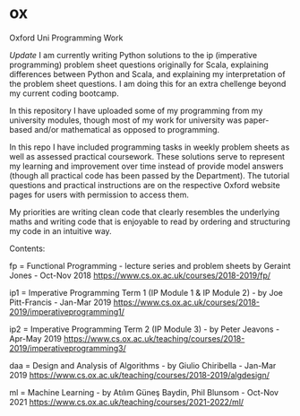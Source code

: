 # ox
Oxford Uni Programming Work

*Update* I am currently writing Python solutions to the ip (imperative programming) problem sheet questions originally for Scala, explaining differences between Python and Scala, and explaining my interpretation of the problem sheet questions. I am doing this for an extra chellenge beyond my current coding bootcamp.


In this repository I have uploaded some of my programming from my university modules, though most of my work for university was paper-based and/or mathematical as opposed to programming. 

In this repo I have included programming tasks in weekly problem sheets as well as assessed practical coursework.
These solutions serve to represent my learning and improvement over time instead of provide model answers (though all practical code has been passed by the Department).
The tutorial questions and practical instructions are on the respective Oxford website pages for users with permission to access them.

My priorities are writing clean code that clearly resembles the underlying maths and writing code that is enjoyable to read by ordering and structuring my code in an intuitive way.

Contents:

fp = Functional Programming - lecture series and problem sheets by Geraint Jones - Oct-Nov 2018
https://www.cs.ox.ac.uk/courses/2018-2019/fp/

ip1 = Imperative Programming Term 1 (IP Module 1 & IP Module 2) - by Joe Pitt-Francis - Jan-Mar 2019
https://www.cs.ox.ac.uk/courses/2018-2019/imperativeprogramming1/

ip2 = Imperative Programming Term 2 (IP Module 3) - by Peter Jeavons - Apr-May 2019
https://www.cs.ox.ac.uk/teaching/courses/2018-2019/imperativeprogramming3/

daa = Design and Analysis of Algorithms - by Giulio Chiribella - Jan-Mar 2019
https://www.cs.ox.ac.uk/teaching/courses/2018-2019/algdesign/

ml = Machine Learning - by Atılım Güneş Baydin, Phil Blunsom - Oct-Nov 2021
https://www.cs.ox.ac.uk/teaching/courses/2021-2022/ml/
